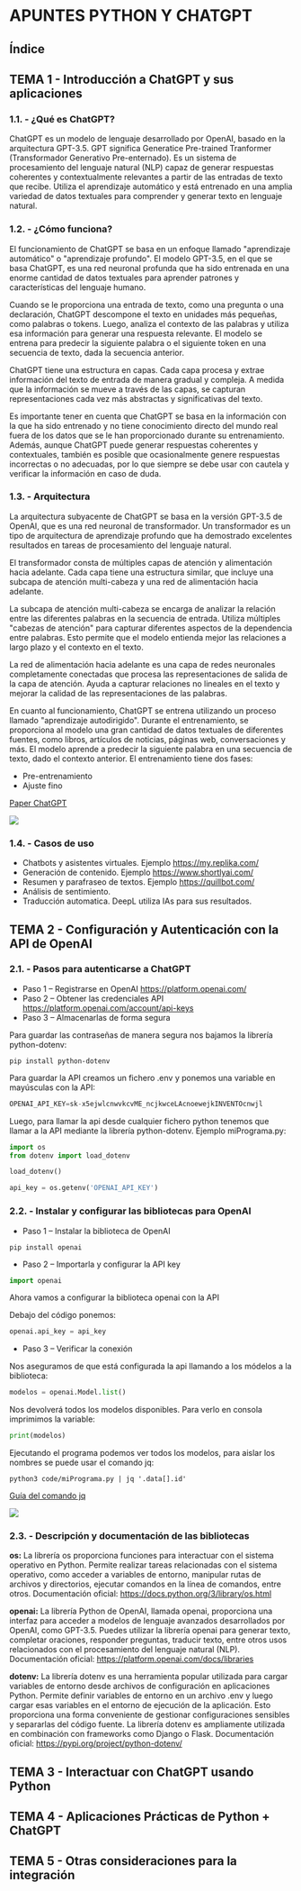 # APUNTES PYTHON Y CHATGPT

## Índice

## TEMA 1 - Introducción a ChatGPT y sus aplicaciones
### 1.1. - ¿Qué es ChatGPT?

ChatGPT es un modelo de lenguaje desarrollado por OpenAI, basado en la arquitectura GPT-3.5. GPT significa Generatice Pre-trained Tranformer (Transformador Generativo Pre-enternado). Es un sistema de procesamiento del lenguaje natural (NLP) capaz de generar respuestas coherentes y contextualmente relevantes a partir de las entradas de texto que recibe. Utiliza el aprendizaje automático y está entrenado en una amplia variedad de datos textuales para comprender y generar texto en lenguaje natural.

### 1.2. - ¿Cómo funciona?

El funcionamiento de ChatGPT se basa en un enfoque llamado "aprendizaje automático" o "aprendizaje profundo". El modelo GPT-3.5, en el que se basa ChatGPT, es una red neuronal profunda que ha sido entrenada en una enorme cantidad de datos textuales para aprender patrones y características del lenguaje humano.

Cuando se le proporciona una entrada de texto, como una pregunta o una declaración, ChatGPT descompone el texto en unidades más pequeñas, como palabras o tokens. Luego, analiza el contexto de las palabras y utiliza esa información para generar una respuesta relevante. El modelo se entrena para predecir la siguiente palabra o el siguiente token en una secuencia de texto, dada la secuencia anterior.

ChatGPT tiene una estructura en capas. Cada capa procesa y extrae información del texto de entrada de manera gradual y compleja. A medida que la información se mueve a través de las capas, se capturan representaciones cada vez más abstractas y significativas del texto.

Es importante tener en cuenta que ChatGPT se basa en la información con la que ha sido entrenado y no tiene conocimiento directo del mundo real fuera de los datos que se le han proporcionado durante su entrenamiento. Además, aunque ChatGPT puede generar respuestas coherentes y contextuales, también es posible que ocasionalmente genere respuestas incorrectas o no adecuadas, por lo que siempre se debe usar con cautela y verificar la información en caso de duda.

### 1.3. - Arquitectura

La arquitectura subyacente de ChatGPT se basa en la versión GPT-3.5 de OpenAI, que es una red neuronal de transformador. Un transformador es un tipo de arquitectura de aprendizaje profundo que ha demostrado excelentes resultados en tareas de procesamiento del lenguaje natural.

El transformador consta de múltiples capas de atención y alimentación hacia adelante. Cada capa tiene una estructura similar, que incluye una subcapa de atención multi-cabeza y una red de alimentación hacia adelante.

La subcapa de atención multi-cabeza se encarga de analizar la relación entre las diferentes palabras en la secuencia de entrada. Utiliza múltiples "cabezas de atención" para capturar diferentes aspectos de la dependencia entre palabras. Esto permite que el modelo entienda mejor las relaciones a largo plazo y el contexto en el texto.

La red de alimentación hacia adelante es una capa de redes neuronales completamente conectadas que procesa las representaciones de salida de la capa de atención. Ayuda a capturar relaciones no lineales en el texto y mejorar la calidad de las representaciones de las palabras.

En cuanto al funcionamiento, ChatGPT se entrena utilizando un proceso llamado "aprendizaje autodirigido". Durante el entrenamiento, se proporciona al modelo una gran cantidad de datos textuales de diferentes fuentes, como libros, artículos de noticias, páginas web, conversaciones y más. El modelo aprende a predecir la siguiente palabra en una secuencia de texto, dado el contexto anterior. El entrenamiento tiene dos fases:
- Pre-entrenamiento
- Ajuste fino 

[Paper ChatGPT](https://cdn.openai.com/better-language-models/language_models_are_unsupervised_multitask_learners.pdf) 

![](img/python-chatgpt01.png)

### 1.4. - Casos de uso
- Chatbots y asistentes virtuales. Ejemplo https://my.replika.com/
- Generación de contenido. Ejemplo https://www.shortlyai.com/
- Resumen y parafraseo de textos. Ejemplo https://quillbot.com/
- Análisis de sentimiento. 
- Traducción automatica. DeepL utiliza IAs para sus resultados.

## TEMA 2 - Configuración y Autenticación con la API de OpenAI
### 2.1. - Pasos para autenticarse a ChatGPT


- Paso 1 – Registrarse en OpenAI https://platform.openai.com/ 
- Paso 2 – Obtener las credenciales API https://platform.openai.com/account/api-keys 
- Paso 3 – Almacenarlas de forma segura

Para guardar las contraseñas de manera segura nos bajamos la librería python-dotenv:
```shell
pip install python-dotenv
```

Para guardar la API creamos un fichero .env y ponemos una variable en mayúsculas con la API:
```python
OPENAI_API_KEY=sk-x5ejwlcnwvkcvME_ncjkwceLAcnoewejkINVENTOcnwjl
```

Luego, para llamar la api desde cualquier fichero python tenemos que llamar a la API mediante la librería python-dotenv. Ejemplo miPrograma.py:
```python
import os
from dotenv import load_dotenv

load_dotenv()

api_key = os.getenv('OPENAI_API_KEY')
```

### 2.2. - Instalar y configurar las bibliotecas para OpenAI

- Paso 1 – Instalar la biblioteca de OpenAI
```pyhton
pip install openai
```

- Paso 2 – Importarla y configurar la API key
```python
import openai
```

Ahora vamos a configurar la biblioteca openai con la API

Debajo del código ponemos:
```python
openai.api_key = api_key
```

- Paso 3 – Verificar la conexión

Nos aseguramos de que está configurada la api llamando a los módelos a la biblioteca:
```python
modelos = openai.Model.list()
```

Nos devolverá todos los modelos disponibles. Para verlo en consola imprimimos la variable:
```python
print(modelos)
```

Ejecutando el programa podemos ver todos los modelos, para aislar los nombres se puede usar el comando jq:
```shell
python3 code/miPrograma.py | jq '.data[].id'
```

[Guía del comando jq](https://vergaracarmona.es/guia-del-comando-jq/)

![](https://vergaracarmona.es/wp-content/uploads/2022/11/json_everywhere-1024x696.jpg)


### 2.3. - Descripción y documentación de las bibliotecas

**os:** La librería os proporciona funciones para interactuar con el sistema operativo en Python. Permite realizar tareas relacionadas con el sistema operativo, como acceder a variables de entorno, manipular rutas de archivos y directorios, ejecutar comandos en la línea de comandos, entre otros. Documentación oficial: https://docs.python.org/3/library/os.html 

**openai:** La librería Python de OpenAI, llamada openai, proporciona una interfaz para acceder a modelos de lenguaje avanzados desarrollados por OpenAI, como GPT-3.5. Puedes utilizar la librería openai para generar texto, completar oraciones, responder preguntas, traducir texto, entre otros usos relacionados con el procesamiento del lenguaje natural (NLP). Documentación oficial: https://platform.openai.com/docs/libraries

**dotenv:** La librería dotenv es una herramienta popular utilizada para cargar variables de entorno desde archivos de configuración en aplicaciones Python. Permite definir variables de entorno en un archivo .env y luego cargar esas variables en el entorno de ejecución de la aplicación. Esto proporciona una forma conveniente de gestionar configuraciones sensibles y separarlas del código fuente. La librería dotenv es ampliamente utilizada en combinación con frameworks como Django o Flask. Documentación oficial: https://pypi.org/project/python-dotenv/ 

## TEMA 3 - Interactuar con ChatGPT usando Python



## TEMA 4 - Aplicaciones Prácticas de Python + ChatGPT



## TEMA 5 - Otras consideraciones para la integración



